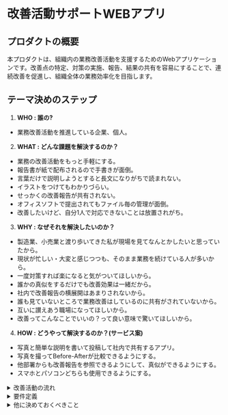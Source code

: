 # 改善活動サポートWEBアプリ

## プロダクトの概要
本プロダクトは、組織内の業務改善活動を支援するためのWebアプリケーションです。改善点の特定、対策の実施、報告、結果の共有を容易にすることで、連続改善を促進し、組織全体の業務効率化を目指します。

## テーマ決めのステップ

1. **WHO : 誰の?**

  - 業務改善活動を推進している企業、個人。

2. **WHAT : どんな課題を解決するのか？**
  - 業務の改善活動をもっと手軽にする。
  - 報告書が紙で配布されるので手書きが面倒。
  - 言葉だけで説明しようとすると長文になりがちで読まれない。
  - イラストをつけてもわかりづらい。
  - せっかくの改善報告が共有されない。
  - オフィスソフトで提出されてもファイル毎の管理が面倒。
  - 改善したいけど、自分1人で対応できないことは放置されがち。

3. **WHY : なぜそれを解決したいのか？**

  - 製造業、小売業と渡り歩いてきた私が現場を見てなんとかしたいと思っていたから。
  - 現状が忙しい・大変と感じつつも、そのまま業務を続けている人が多いから。
  - 一度対策すれば楽になると気がついてほしいから。
  - 誰かの真似をするだけでも改善効果は一緒だから。
  - 社内で改善報告の横展開はあまりされないから。
  - 誰も見ていないところで業務改善はしているのに共有がされていないから。
  - 互いに讃えあう職場になってほしいから。
  - 改善ってこんなことでいいの？って良い意味で驚いてほしいから。

4. **HOW : どうやって解決するのか？(サービス案)**

  - 写真と簡単な説明を書いて投稿して社内で共有するアプリ。
  - 写真を撮ってBefore-Afterが比較できるようにする。
  - 他部署からも改善報告を参照できるようにして、真似ができるようにする。
  - スマホとパソコンどちらも使用できるようにする。

<details>
<summary>改善活動の流れ</summary>

### 改善活動のサイクル

  1. **改善点の特定**: 改善点を見つける。
  2. **対策の実施**: 見つけたポイントに対して改善策を実施する。
  3. **改善報告**: 改善活動の様子をWebアプリに記録し報告する。
  4. **結果の共有**: 他部署等と共有する。
  - **連続改善**: 1~4を繰り返すことで、組織全体の業務改善を促進する。
  - **さらに発展**: 業界のベストプラクティスや他社の事例を、自社の改善活動に取り入れる。

### 可能なら定期的に実施

1. **投票**: 社内のメンバーが共有された内容を見て、一番良いと思うものに投票する。
2. **表彰**: 投票結果をもとに、会社の上部の人たちが改善活動に貢献した人を表彰する。

</details>
<details>
<summary>要件定義</summary>

### 機能要件

1. **アイデア投稿・共有**: ユーザーが改善アイデアを投稿し、他のユーザーと共有できる機能を提供する。
2. **ナレッジベース**: 改善アイデアやノウハウ、ベストプラクティスを保存・検索できるデータベース機能を提供する。
3. **ユーザー管理**: ユーザーアカウントの登録、編集、削除などを行う機能を提供する。
4. **アクセス権限設定**: 情報へのアクセス権限を設定する機能を提供する。

### 非機能要件

1. **ユーザビリティ**: 直感的で使いやすいインターフェースを提供する。反転した写真を修正する。
2. **パフォーマンス**: 高速な応答時間とデータ処理能力を実現する。
3. **スケーラビリティ**: システムが成長に対応できるように設計されていることを確保する。
4. **セキュリティ**: データの機密性、完全性、可用性を確保するためのセキュリティ対策を施す。
5. **保守性・拡張性**: ソフトウェアが容易に保守・拡張できるように設計されていることを確保する。

</details>

<details>
<summary>他に決めておくべきこと</summary>

### テーマ決定後にやること
1. ~~**ターゲットユーザーの特定**: プロダクトの対象となるユーザー層を明確にし、そのニーズや課題を理解する。
2. **市場調査と競合分析**: 類似のアプリやサービスを調査し、競合優位性や独自の価値提案を明確にする。
3. **機能要件の定義**: プロダクトに必要な機能をリストアップし、優先度をつける。
4. **非機能要件の定義**: パフォーマンス、セキュリティ、スケーラビリティなど、プロダクトの品質に関わる要件を明確にする。
5. **プロジェクトスケジュールの策定**: 開発期間やマイルストーン、リリース予定日を決定し、開発チームに周知する。
6. **設計フェーズ**: アーキテクチャ設計、UI/UXデザイン、データベース設計など、プロダクト開発に必要な設計を行う。
7. **開発フェーズ**: 設計を元に機能を実装し、随時テストを行いながら進める。
8. **テストフェーズ**: ユニットテスト、統合テスト、システムテスト、ユーザーアクセプタンステストなどを実施し、品質を確保する。
9. **デプロイメント**: 本番環境にプロダクトをデプロイし、リリース前の最終確認を行う。
10. **リリース**: プロダクトを市場にリリースし、ユーザーに提供する。
11. **運用・保守**: リリース後、アプリの運用・保守計画に従い、アップデートやバグ修正、ユーザーサポートなどを継続的に行う。

</details>
